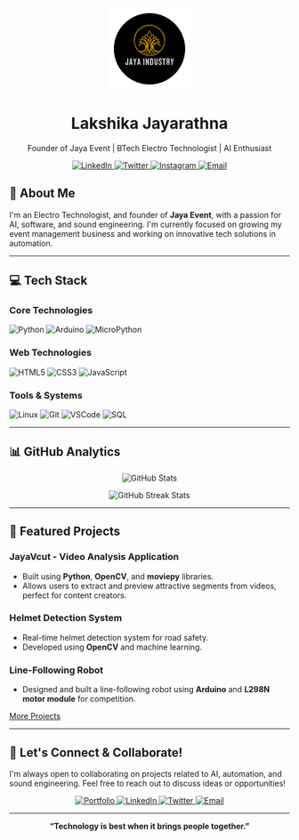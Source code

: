 <!-- Profile Header with Logo -->
<p align="center">
  <img src="https://github.com/529992/529992/blob/main/jaya-industry-logo.png" alt="Jaya Industry Logo" width="150"/>
</p>

<h1 align="center">Lakshika Jayarathna</h1>
<p align="center">Founder of Jaya Event | BTech Electro Technologist | AI Enthusiast</p>

<!-- Social Media Badges -->
<p align="center">
  <a href="https://www.linkedin.com/in/your-linkedin-profile/" target="_blank">
    <img src="https://img.shields.io/badge/LinkedIn-%230077B5.svg?style=for-the-badge&logo=linkedin&logoColor=white" alt="LinkedIn">
  </a>
  <a href="https://twitter.com/your-twitter-profile" target="_blank">
    <img src="https://img.shields.io/badge/Twitter-%231DA1F2.svg?style=for-the-badge&logo=twitter&logoColor=white" alt="Twitter">
  </a>
  <a href="https://instagram.com/your-instagram-profile" target="_blank">
    <img src="https://img.shields.io/badge/Instagram-%23E4405F.svg?style=for-the-badge&logo=instagram&logoColor=white" alt="Instagram">
  </a>
  <a href="mailto:your-email@example.com" target="_blank">
    <img src="https://img.shields.io/badge/Email-%23D14836.svg?style=for-the-badge&logo=gmail&logoColor=white" alt="Email">
  </a>
</p>

## 🚀 About Me

I'm an Electro Technologist, and founder of **Jaya Event**, with a passion for AI, software, and sound engineering. I'm currently focused on growing my event management business and working on innovative tech solutions in automation.

---

## 💻 Tech Stack

### Core Technologies
<p>
  <img src="https://img.shields.io/badge/Python-3776AB?style=for-the-badge&logo=python&logoColor=white" alt="Python"/>
  <img src="https://img.shields.io/badge/Arduino-00979D?style=for-the-badge&logo=arduino&logoColor=white" alt="Arduino"/>
  <img src="https://img.shields.io/badge/MicroPython-2B2728?style=for-the-badge&logo=micropython&logoColor=white" alt="MicroPython"/>
</p>

### Web Technologies
<p>
  <img src="https://img.shields.io/badge/HTML5-%23E34F26.svg?style=for-the-badge&logo=html5&logoColor=white" alt="HTML5"/>
  <img src="https://img.shields.io/badge/CSS3-%231572B6.svg?style=for-the-badge&logo=css3&logoColor=white" alt="CSS3"/>
  <img src="https://img.shields.io/badge/JavaScript-%23F7DF1E.svg?style=for-the-badge&logo=javascript&logoColor=black" alt="JavaScript"/>
</p>

### Tools & Systems
<p>
  <img src="https://img.shields.io/badge/Linux-%23FCC624.svg?style=for-the-badge&logo=linux&logoColor=black" alt="Linux"/>
  <img src="https://img.shields.io/badge/Git-%23F05033.svg?style=for-the-badge&logo=git&logoColor=white" alt="Git"/>
  <img src="https://img.shields.io/badge/Visual%20Studio%20Code-%23007ACC.svg?style=for-the-badge&logo=visual-studio-code&logoColor=white" alt="VSCode"/>
  <img src="https://img.shields.io/badge/SQL-%234169E1.svg?style=for-the-badge&logo=postgresql&logoColor=white" alt="SQL"/>
</p>

---

## 📊 GitHub Analytics

<p align="center">
  <img src="https://github-readme-stats.vercel.app/api?username=529992&show_icons=true&theme=radical" alt="GitHub Stats"/>
</p>

<p align="center">
  <img src="https://github-readme-streak-stats.herokuapp.com?user=529992&theme=radical" alt="GitHub Streak Stats"/>
</p>

---

## 🌟 Featured Projects

### JayaVcut - Video Analysis Application
- Built using **Python**, **OpenCV**, and **moviepy** libraries.
- Allows users to extract and preview attractive segments from videos, perfect for content creators.

### Helmet Detection System
- Real-time helmet detection system for road safety.
- Developed using **OpenCV** and machine learning.

### Line-Following Robot
- Designed and built a line-following robot using **Arduino** and **L298N motor module** for competition.

[More Projects](https://github.com/529992?tab=repositories)

---

## 🤝 Let's Connect & Collaborate!

I'm always open to collaborating on projects related to AI, automation, and sound engineering. Feel free to reach out to discuss ideas or opportunities!

<p align="center">
  <a href="https://example.com" target="_blank">
    <img src="https://img.shields.io/badge/Portfolio-%23000000.svg?style=for-the-badge&logo=google-chrome&logoColor=white" alt="Portfolio">
  </a>
  <a href="https://www.linkedin.com/in/your-linkedin-profile/" target="_blank">
    <img src="https://img.shields.io/badge/LinkedIn-%230077B5.svg?style=for-the-badge&logo=linkedin&logoColor=white" alt="LinkedIn">
  </a>
  <a href="https://twitter.com/your-twitter-profile" target="_blank">
    <img src="https://img.shields.io/badge/Twitter-%231DA1F2.svg?style=for-the-badge&logo=twitter&logoColor=white" alt="Twitter">
  </a>
  <a href="mailto:your-email@example.com" target="_blank">
    <img src="https://img.shields.io/badge/Email-%23D14836.svg?style=for-the-badge&logo=gmail&logoColor=white" alt="Email">
  </a>
</p>

---

<p align="center">
  <b>“Technology is best when it brings people together.”</b>
</p>

